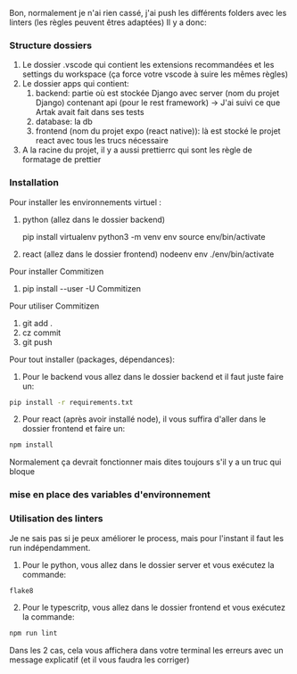 Bon, normalement je n'ai rien cassé, j'ai push les différents folders avec les linters (les règles peuvent êtres
adaptées)
Il y a donc:

### Structure dossiers

1. Le dossier .vscode qui contient les extensions recommandées et les settings du workspace (ça force votre vscode à
   suire les mêmes règles)
2. Le dossier apps qui contient:
    1. backend: partie où est stockée Django avec server (nom du projet Django) contenant api (pour le rest
       framework) -> J'ai suivi ce que Artak avait fait dans ses tests
    2. database: la db
    3. frontend (nom du projet expo (react native)): là est stocké le projet react avec tous les trucs nécessaire
3. A la racine du projet, il y a aussi prettierrc qui sont les règle de formatage de prettier

### Installation

Pour installer les environnements virtuel :

1. python (allez dans le dossier backend)

   pip install virtualenv
   python3 -m venv env
   source env/bin/activate

2. react (allez dans le dossier frontend)
   nodeenv env
   ./env/bin/activate

Pour installer Commitizen

1. pip install --user -U Commitizen

Pour utiliser Commitizen

1. git add .
2. cz commit
3. git push

Pour tout installer (packages, dépendances):

1. Pour le backend vous allez dans le dossier backend et il faut juste faire un:

```bash
pip install -r requirements.txt
```

2. Pour react (après avoir installé node), il vous suffira d'aller dans le dossier frontend et faire un:

```bash
npm install
```

Normalement ça devrait fonctionner mais dites toujours s'il y a un truc qui bloque


### mise en place des variables d'environnement

### Utilisation des linters

Je ne sais pas si je peux améliorer le process, mais pour l'instant il faut les run indépendamment.

1. Pour le python, vous allez dans le dossier server et vous exécutez la commande:

```bash 
flake8
```

2. Pour le typescritp, vous allez dans le dossier frontend et vous exécutez la commande:

```bash 
npm run lint
```

Dans les 2 cas, cela vous affichera dans votre terminal les erreurs avec un message explicatif (et il vous faudra les
corriger)
